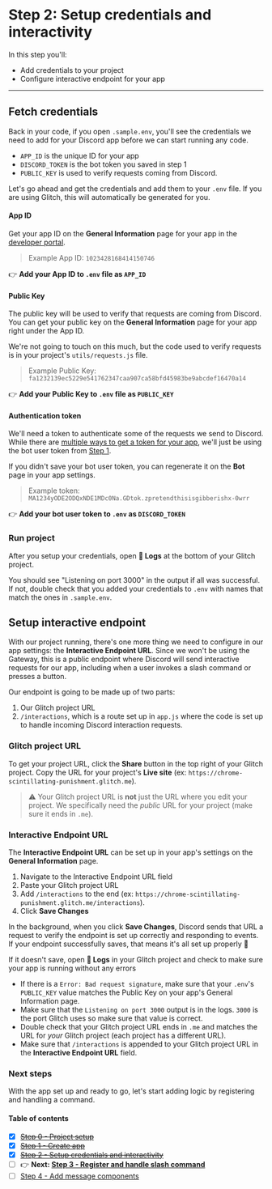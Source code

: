 # Step 2: Setup credentials and interactivity

In this step you'll:
- Add credentials to your project
- Configure interactive endpoint for your app

---

## Fetch credentials

Back in your code, if you open `.sample.env`, you'll see the credentials we need to add for your Discord app before we can start running any code.

- `APP_ID` is the unique ID for your app
- `DISCORD_TOKEN` is the bot token you saved in step 1
- `PUBLIC_KEY` is used to verify requests coming from Discord.

Let's go ahead and get the credentials and add them to your `.env` file. If you are using Glitch, this will automatically be generated for you.

#### App ID

Get your app ID on the **General Information** page for your app in the [developer portal](https://discord.com/developers/applications).

> Example App ID: `1023428168414150746`

👉 **Add your App ID to `.env` file as `APP_ID`**

#### Public Key

The public key will be used to verify that requests are coming from Discord. You can get your public key on the **General Information** page for your app right under the App ID.

We're not going to touch on this much, but the code used to verify requests is in your project's `utils/requests.js` file.

> Example Public Key: `fa1232139ec5229e541762347caa907ca58bfd45983be9abcdef16470a14`

👉 **Add your Public Key to `.env` file as `PUBLIC_KEY`**

#### Authentication token

We'll need a token to authenticate some of the requests we send to Discord. While there are [multiple ways to get a token for your app](https://discord.com/developers/docs/topics/oauth2#oauth2), we'll just be using the bot user token from [Step 1](1-create-app.md).

If you didn't save your bot user token, you can regenerate it on the **Bot** page in your app settings.

> Example token: `MA1234yODE2ODQxNDE1MDc0Na.GDtok.zpretendthisisgibberishx-0wrr`

👉 **Add your bot user token to `.env` as `DISCORD_TOKEN`**

### Run project

After you setup your credentials, open **📝 Logs** at the bottom of your Glitch project.

You should see "Listening on port 3000" in the output if all was successful. If not, double check that you added your credentials to `.env` with names that match the ones in `.sample.env`.

## Setup interactive endpoint

With our project running, there's one more thing we need to configure in our app settings: the **Interactive Endpoint URL**. Since we won't be using the Gateway, this is a public endpoint where Discord will send interactive requests for our app, including when a user invokes a slash command or presses a button.

Our endpoint is going to be made up of two parts:
1. Our Glitch project URL
2. `/interactions`, which is a route set up in `app.js` where the code is set up to handle incoming Discord interaction requests.

### Glitch project URL

To get your project URL, click the **Share** button in the top right of your Glitch project. Copy the URL for your project's **Live site** (ex: `https://chrome-scintillating-punishment.glitch.me`).

> ⚠️ Your Glitch project URL is **not** just the URL where you edit your project. We specifically need the *public* URL for your project (make sure it ends in `.me`).

### Interactive Endpoint URL

The **Interactive Endpoint URL** can be set up in your app's settings on the **General Information** page.

1. Navigate to the Interactive Endpoint URL field
2. Paste your Glitch project URL 
3. Add `/interactions` to the end (ex: `https://chrome-scintillating-punishment.glitch.me/interactions`).
4. Click **Save Changes**

In the background, when you click **Save Changes**, Discord sends that URL a request to verify the endpoint is set up correctly and responding to events. If your endpoint successfully saves, that means it's all set up properly 🎉

If it doesn't save, open **📝 Logs** in your Glitch project and check to make sure your app is running without any errors

- If there is a `Error: Bad request signature`, make sure that your `.env`'s `PUBLIC_KEY` value matches the Public Key on your app's General Information page.
- Make sure that the `Listening on port 3000` output is in the logs. `3000` is the port Glitch uses so make sure that value is correct.
- Double check that your Glitch project URL ends in `.me` and matches the URL for *your* Glitch project (each project has a different URL).
- Make sure that `/interactions` is appended to your Glitch project URL in the **Interactive Endpoint URL** field.

### Next steps

With the app set up and ready to go, let's start adding logic by registering and handling a command.

#### Table of contents

- [x] ~~[Step 0 - Project setup](0-remix.md)~~
- [x] ~~[Step 1 - Create app](1-create-app.md)~~
- [x] ~~[Step 2 - Setup credentials and interactivity](2-setup.md)~~
- [ ] 👉 **Next: [Step 3 - Register and handle slash command](3-command.md)**
- [ ] [Step 4 - Add message components](4-components.md)
